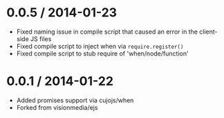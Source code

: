
0.0.5 / 2014-01-23
==================

 * Fixed naming issue in compile script that caused an error in the client-side JS files
 * Fixed compile script to inject when via `require.register()`
 * Fixed compile script to stub require of 'when/node/function'

0.0.1 / 2014-01-22
==================

 * Added promises support via cujojs/when
 * Forked from visionmedia/ejs
